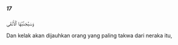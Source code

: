 ##### 17

<span class="ayah">وَسَيُجَنَّبُهَا ٱلْأَتْقَى</span>

<span class="ayah_translation">Dan kelak akan dijauhkan orang yang paling takwa dari neraka itu,</span>
